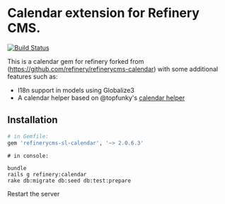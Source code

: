 # Calendar extension for Refinery CMS.

[![Build Status](https://secure.travis-ci.org/simplelogica/refinerycms-calendar.png)](http://travis-ci.org/simplelogica/refinerycms-calendar)

This is a calendar gem for refinery forked from (https://github.com/refinery/refinerycms-calendar) with some additional features such as:

  * I18n support in models using Globalize3
  * A calendar helper based on @topfunky's [calendar helper](https://github.com/topfunky/calendar_helper)

## Installation

```ruby
# in Gemfile:
gem 'refinerycms-sl-calendar', '~> 2.0.6.3'
```

```
# in console:

bundle
rails g refinery:calendar
rake db:migrate db:seed db:test:prepare
```

Restart the server
